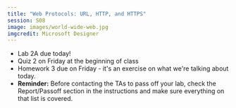 ```yaml
---
title: "Web Protocols: URL, HTTP, and HTTPS"
session: S08
image: images/world-wide-web.jpg
imgcredit: Microsoft Designer
---
```

* Lab 2A due today!
* Quiz 2 on Friday at the beginning of class
* Homework 3 due on Friday - it's an exercise on what we're talking about today.
* **Reminder:** Before contacting the TAs to pass off your lab, check the Report/Passoff section in the instructions and make sure everything on that list is covered.
